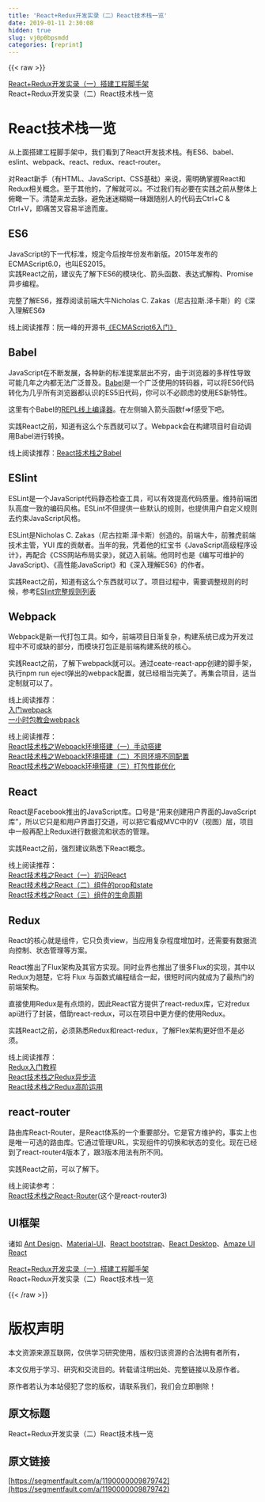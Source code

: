 ```yaml
---
title: 'React+Redux开发实录（二）React技术栈一览' 
date: 2019-01-11 2:30:08
hidden: true
slug: vj0p0bpsmdd
categories: [reprint]
---
```


{{< raw >}}

                    
<p><a href="https://segmentfault.com/a/1190000012505414">React+Redux开发实录（一）搭建工程脚手架</a><br>React+Redux开发实录（二）React技术栈一览</p>
<h1 id="articleHeader0">React技术栈一览</h1>
<p>从上面搭建工程脚手架中，我们看到了React开发技术栈。有ES6、babel、eslint、webpack、react、redux、react-router。</p>
<p>对React新手（有HTML、JavaScript、CSS基础）来说，需明确掌握React和Redux相关概念。至于其他的，了解就可以。不过我们有必要在实践之前从整体上俯瞰一下。清楚来龙去脉，避免迷迷糊糊一味跟随别人的代码去Ctrl+C &amp; Ctrl+V，即痛苦又容易半途而废。</p>
<h2 id="articleHeader1">ES6</h2>
<p>JavaScript的下一代标准，规定今后按年份发布新版。2015年发布的ECMAScript6.0，也叫ES2015。<br>实践React之前，建议先了解下ES6的模块化、箭头函数、表达式解构、Promise异步编程。</p>
<p>完整了解ES6，推荐阅读前端大牛Nicholas C. Zakas（尼古拉斯.泽卡斯）的《深入理解ES6》</p>
<p>线上阅读推荐：阮一峰的开源书<a href="http://es6.ruanyifeng.com/" rel="nofollow noreferrer" target="_blank">《ECMAScript6入门》</a></p>
<h2 id="articleHeader2">Babel</h2>
<p>JavaScript在不断发展，各种新的标准提案层出不穷，由于浏览器的多样性导致可能几年之内都无法广泛普及。<a href="http://babeljs.io/" rel="nofollow noreferrer" target="_blank">Babel</a>是一个广泛使用的转码器，可以将ES6代码转化为几乎所有浏览器都认识的ES5旧代码，你可以不必顾虑的使用ES新特性。</p>
<p>这里有个Babel的<a href="https://babeljs.io/repl/" rel="nofollow noreferrer" target="_blank">REPL线上编译器</a>。在左侧输入箭头函数f=&gt;f感受下吧。</p>
<p>实践React之前，知道有这么个东西就可以了。Webpack会在构建项目时自动调用Babel进行转换。</p>
<p>线上阅读推荐：<a href="https://segmentfault.com/a/1190000009909951">React技术栈之Babel</a></p>
<h2 id="articleHeader3">ESlint</h2>
<p>ESLint是一个JavaScript代码静态检查工具，可以有效提高代码质量。维持前端团队高度一致的编码风格。ESLint不但提供一些默认的规则，也提供用户自定义规则去约束JavaScript风格。</p>
<p>ESLint是Nicholas C. Zakas（尼古拉斯.泽卡斯）创造的。前端大牛，前雅虎前端技术主管，YUI 库的贡献者。当年的我，凭着他的红宝书《JavaScript高级程序设计》，再配合《CSS网站布局实录》，就迈入前端。他同时也是《编写可维护的JavaScript》、《高性能JavaScript》和《深入理解ES6》的作者。</p>
<p>实践React之前，知道有这么个东西就可以了。项目过程中，需要调整规则的时候，参考<a href="http://eslint.cn/docs/rules/" rel="nofollow noreferrer" target="_blank">ESlint完整规则列表</a></p>
<h2 id="articleHeader4">Webpack</h2>
<p>Webpack是新一代打包工具。如今，前端项目日渐复杂，构建系统已成为开发过程中不可或缺的部分，而模块打包正是前端构建系统的核心。</p>
<p>实践React之前，了解下webpack就可以。通过ceate-react-app创建的脚手架，执行npm run eject弹出的webpack配置，就已经相当完美了。再集合项目，适当定制就可以了。</p>
<p>线上阅读推荐：<br><a href="https://segmentfault.com/a/1190000006178770">入门webpack</a><br><a href="http://www.cnblogs.com/vajoy/p/4650467.html" rel="nofollow noreferrer" target="_blank">一小时包教会webpack</a></p>
<p>线上阅读推荐：<br><a href="https://segmentfault.com/a/1190000009902941">React技术栈之Webpack环境搭建（一）手动搭建</a><br><a href="https://segmentfault.com/a/1190000009952845" target="_blank">React技术栈之Webpack环境搭建（二）不同环境不同配置</a><br><a href="https://segmentfault.com/a/1190000010003262">React技术栈之Webpack环境搭建（三）打包性能优化</a></p>
<h2 id="articleHeader5">React</h2>
<p>React是Facebook推出的JavaScript库。口号是“用来创建用户界面的JavaScript库”，所以它只是和用户界面打交道，可以把它看成MVC中的V（视图）层，项目中一般再配上Redux进行数据流和状态的管理。</p>
<p>实践React之前，强烈建议熟悉下React概念。</p>
<p>线上阅读推荐：<br><a href="https://segmentfault.com/a/1190000009882841" target="_blank">React技术栈之React（一）初识React</a><br><a href="https://segmentfault.com/a/1190000009921542">React技术栈之React（二）组件的prop和state</a><br><a href="https://segmentfault.com/a/1190000009921634" target="_blank">React技术栈之React（三）组件的生命周期</a></p>
<h2 id="articleHeader6">Redux</h2>
<p>React的核心就是组件，它只负责view，当应用复杂程度增加时，还需要有数据流向控制、状态管理等方案。</p>
<p>React推出了Flux架构及其官方实现。同时业界也推出了很多Flux的实现，其中以Redux为翘楚，它将 Flux 与函数式编程结合一起，很短时间内就成为了最热门的前端架构。</p>
<p>直接使用Redux是有点烦的，因此React官方提供了react-redux库，它对redux api进行了封装，借助react-redux，可以在项目中更方便的使用Redux。</p>
<p>实践React之前，必须熟悉Redux和react-redux，了解Flex架构更好但不是必须。</p>
<p>线上阅读推荐：<br><a href="http://www.ruanyifeng.com/blog/2016/09/redux_tutorial_part_one_basic_usages.html" rel="nofollow noreferrer" target="_blank">Redux入门教程</a><br><a href="https://segmentfault.com/a/1190000010112836">React技术栈之Redux异步流</a><br><a href="https://segmentfault.com/a/1190000010205508" target="_blank">React技术栈之Redux高阶运用</a></p>
<h2 id="articleHeader7">react-router</h2>
<p>路由库React-Router，是React体系的一个重要部分。它是官方维护的，事实上也是唯一可选的路由库。它通过管理URL，实现组件的切换和状态的变化。现在已经到了react-router4版本了，跟3版本用法有所不同。</p>
<p>实践React之前，可以了解下。</p>
<p>线上阅读参考：<br><a href="https://segmentfault.com/a/1190000009894639">React技术栈之React-Router</a>(这个是react-router3)</p>
<h2 id="articleHeader8">UI框架</h2>
<p>诸如 <a href="https://ant.design/index-cn" rel="nofollow noreferrer" target="_blank">Ant Design</a>、<a href="http://www.material-ui.com/" rel="nofollow noreferrer" target="_blank">Material-UI</a>、<a href="https://react-bootstrap.github.io/" rel="nofollow noreferrer" target="_blank">React bootstrap</a>、<a href="http://reactdesktop.js.org/" rel="nofollow noreferrer" target="_blank">React Desktop</a>、<a href="http://amazeui.org/react/" rel="nofollow noreferrer" target="_blank">Amaze UI React</a></p>
<p><a href="https://segmentfault.com/a/1190000012505414">React+Redux开发实录（一）搭建工程脚手架</a><br>React+Redux开发实录（二）React技术栈一览</p>

                
{{< /raw >}}

# 版权声明
本文资源来源互联网，仅供学习研究使用，版权归该资源的合法拥有者所有，

本文仅用于学习、研究和交流目的。转载请注明出处、完整链接以及原作者。

原作者若认为本站侵犯了您的版权，请联系我们，我们会立即删除！

## 原文标题
React+Redux开发实录（二）React技术栈一览

## 原文链接
[https://segmentfault.com/a/1190000009879742](https://segmentfault.com/a/1190000009879742)

